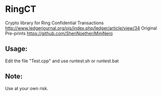 # RingCT
Crypto library for Ring Confidential Transactions
http://www.ledgerjournal.org/ojs/index.php/ledger/article/view/34
Original Pre-prints https://github.com/ShenNoether/MiniNero 

## Usage: 
Edit the file "Test.cpp" and use runtest.sh or runtest.bat

## Note: 
Use at your own risk. 
